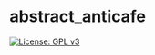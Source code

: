 # abstract_anticafe
[![License: GPL v3](https://img.shields.io/badge/License-GPLv3-blue.svg)](https://www.gnu.org/licenses/gpl-3.0)
